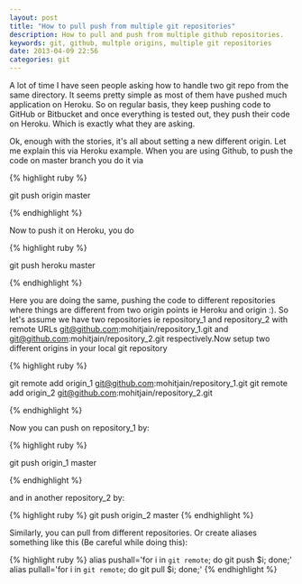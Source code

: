 ```yaml
---
layout: post
title: "How to pull push from multiple git repositories"
description: How to pull and push from multiple github repositories.
keywords: git, github, multple origins, multiple git repositories
date: 2013-04-09 22:56
categories: git
---
```


A lot of time I have seen people asking how to handle two git repo from the same directory. It seems pretty simple as most of them have pushed much application on Heroku. So on regular basis, they keep pushing code to GitHub or Bitbucket and once everything is tested out, they push their code on Heroku. Which is exactly what they are asking.

Ok, enough with the stories, it's all about setting a new different origin. Let me explain this via Heroku example. When you are using Github, to push the code on master branch you do it via



{% highlight ruby %}

  git push origin master

{% endhighlight %}

Now to push it on Heroku, you do

{% highlight ruby %}

  git push heroku master

{% endhighlight %}

Here you are doing the same, pushing the code to different repositories where things are different from two origin points ie Heroku and origin :). So let's assume we have two repositories ie repository_1 and repository_2 with remote URLs  git@github.com:mohitjain/repository_1.git and git@github.com:mohitjain/repository_2.git respectively.Now setup two different origins in your local git repository

{% highlight ruby %}

  git remote add origin_1 git@github.com:mohitjain/repository_1.git
  git remote add origin_2 git@github.com:mohitjain/repository_2.git

{% endhighlight %}

Now you can push on repository_1 by:

{% highlight ruby %}

  git push origin_1 master

{% endhighlight %}

and in another repository_2 by:

{% highlight ruby %}
      git push origin_2 master
{% endhighlight %}

Similarly, you can pull from different repositories. Or create aliases something like this (Be careful while doing this):

{% highlight ruby %}
  alias pushall='for i in `git remote`; do git push $i; done;'
  alias pullall='for i in `git remote`; do git pull $i; done;'
{% endhighlight %}
